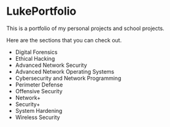 # LukePortfolio
This is a portfolio of my personal projects and school projects.


Here are the sections that you can check out.

- Digital Forensics
- Ethical Hacking
- Advanced Network Security
- Advanced Network Operating Systems
- Cybersecurity and Network Programming
- Perimeter Defense
- Offensive Security
- Network+
- Security+
- System Hardening
- Wireless Security
